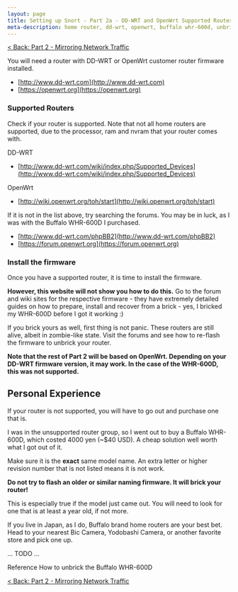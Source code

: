 ```yaml
---
layout: page
title: Setting up Snort - Part 2a - DD-WRT and OpenWrt Supported Routers
meta-description: home router, dd-wrt, openwrt, buffalo whr-600d, unbrick, brick
---
```

[< Back: Part 2 - Mirroring Network Traffic](/pages/snort/setup/2-mirroring-network-traffic)


You will need a router with DD-WRT or OpenWrt customer router firmware installed.

- [http://www.dd-wrt.com](http://www.dd-wrt.com)
- [https://openwrt.org](https://openwrt.org)

### Supported Routers

Check if your router is supported. Note that not all home routers are supported, due to the processor, ram and nvram that your router comes with. 

DD-WRT

- [http://www.dd-wrt.com/wiki/index.php/Supported_Devices](http://www.dd-wrt.com/wiki/index.php/Supported_Devices)

OpenWrt

- [http://wiki.openwrt.org/toh/start](http://wiki.openwrt.org/toh/start)

If it is not in the list above, try searching the forums. You may be in luck, as I was with the Buffalo WHR-600D I purchased.

- [http://www.dd-wrt.com/phpBB2](http://www.dd-wrt.com/phpBB2)
- [https://forum.openwrt.org](https://forum.openwrt.org)

### Install the firmware

Once you have a supported router, it is time to install the firmware.

**However, this website will not show you how to do this.** Go to the forum and wiki sites for the respective firmware - they have extremely detailed guides on how to prepare, install and recover from a brick - yes, I bricked my WHR-600D before I got it working :)

If you brick yours as well, first thing is not panic. These routers are still alive, albeit in zombie-like state. Visit the forums and see how to re-flash the firmware to unbrick your router.

**Note that the rest of Part 2 will be based on OpenWrt. Depending on your DD-WRT firmware version, it may work. In the case of the WHR-600D, this was not supported.**

## Personal Experience

If your router is not supported, you will have to go out and purchase one that is. 

I was in the unsupported router group, so I went out to buy a Buffalo WHR-600D, which costed 4000 yen (~$40 USD). A cheap solution well worth what I got out of it. 

Make sure it is the **exact** same model name. An extra letter or higher revision number that is not listed means it is not work.

**Do not try to flash an older or similar naming firmware. It will brick your router!**

This is especially true if the model just came out. You will need to look for one that is at least a year old, if not more.

If you live in Japan, as I do, Buffalo brand home routers are your best bet. Head to your nearest Bic Camera, Yodobashi Camera, or another favorite store and pick one up.

... TODO ...

Reference
How to unbrick the Buffalo WHR-600D

[< Back: Part 2 - Mirroring Network Traffic](/pages/snort/setup/2-mirroring-network-traffic)

